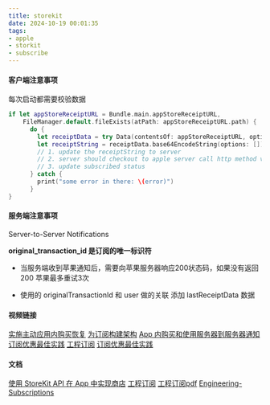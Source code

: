 ```yaml
---
title: storekit
date: 2024-10-19 00:01:35
tags:
- apple
- storkit
- subscribe
---
```


#### 客户端注意事项

每次启动都需要校验数据

```swift
if let appStoreReceiptURL = Bundle.main.appStoreReceiptURL,
    FileManager.default.fileExists(atPath: appStoreReceiptURL.path) {
      do {
        let receiptData = try Data(contentsOf: appStoreReceiptURL, options: .alwaysMapped)
        let receiptString = receiptData.base64EncodeString(options: [])
        // 1. update the receiptString to server
        // 2. server should checkout to apple server call http method verifReceipt
        // 3. update subscribed status
      } catch {
        print("some error in there: \(error)")
      }
}

```

#### 服务端注意事项
Server-to-Server Notifications

**original_transaction_id 是订阅的唯一标识符**

+ 当服务端收到苹果通知后，需要向苹果服务器响应200状态码，如果没有返回200 苹果最多重试3次

+ 使用的 originalTransactionId 和 user 做的关联 添加 lastReceiptData 数据


#### 视频链接

[实施主动应用内购买恢复](https://developer.apple.com/videos/play/wwdc2022/110404/)
[为订阅构建架构](https://developer.apple.com/videos/play/wwdc2020/10671)
[App 内购买和使用服务器到服务器通知](https://developer.apple.com/videos/play/wwdc2019/302)
[订阅优惠最佳实践](https://developer.apple.com/videos/play/wwdc2019/305)
[工程订阅](https://devstreaming-cdn.apple.com/videos/wwdc/2018/705u9699a9lzqsghf2c/705/705_hd_engineering_subscriptions.mp4?dl=1)
[订阅优惠最佳实践](https://developer.apple.com/videos/play/wwdc2019/305)

#### 文档
[使用 StoreKit API 在 App 中实现商店](https://developer.apple.com/documentation/storekit/in-app_purchase/implementing_a_store_in_your_app_using_the_storekit_api)
[工程订阅](https://wwdcnotes.com/documentation/wwdcnotes/wwdc18-705-engineering-subscriptions)
[工程订阅pdf](https://nonstrict.eu/wwdcindex/wwdc2018/705/)
[Engineering-Subscriptions](https://nilotic.github.io/2018/09/16/Engineering-Subscriptions.html)

